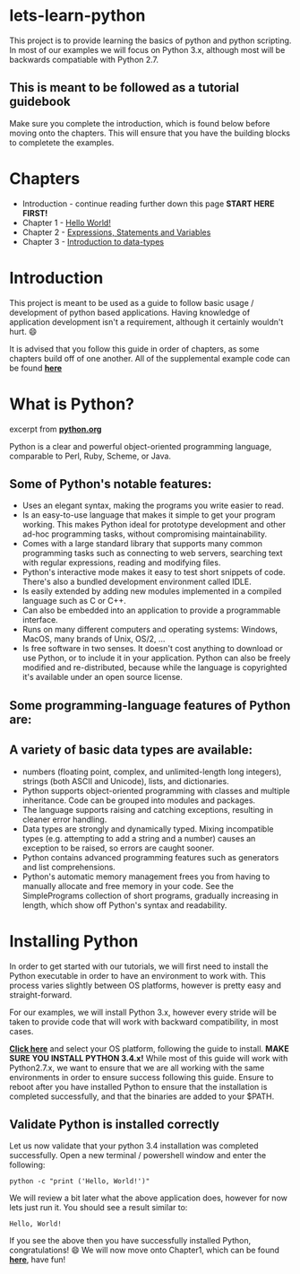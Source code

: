 # lets-learn-python
This project is to provide learning the basics of python and python scripting.  In most of our examples we will focus on Python 3.x, although most will be backwards compatiable with Python 2.7.

## **This is meant to be followed as a tutorial guidebook**
Make sure you complete the introduction, which is found below before moving onto the chapters.  This will ensure that you have the building blocks to completete the examples.


# Chapters
* Introduction - continue reading further down this page **START HERE FIRST!**
* Chapter 1 - [Hello World!](https://github.com/zerosignal0/lets-learn-python/tree/master/source/chapter1)
* Chapter 2 - [Expressions, Statements and Variables](https://github.com/zerosignal0/lets-learn-python/tree/master/source/chapter2)
* Chapter 3 - [Introduction to data-types](https://github.com/zerosignal0/lets-learn-python/tree/master/source/chapter3)


# Introduction
This project is meant to be used as a guide to follow basic usage / development of python based applications.  Having knowledge of application development isn't a requirement, although it certainly wouldn't hurt.  :smile: 

It is advised that you follow this guide in order of chapters, as some chapters build off of one another.  All of the supplemental example code can be found **[here](https://github.com/zerosignal0/lets-learn-python/tree/master/source)**


# What is Python?

excerpt from **[python.org](https://wiki.python.org/moin/BeginnersGuide/Overview)**

Python is a clear and powerful object-oriented programming language, comparable to Perl, Ruby, Scheme, or Java.

## **Some of Python's notable features:**

* Uses an elegant syntax, making the programs you write easier to read.
* Is an easy-to-use language that makes it simple to get your program working. This makes Python ideal for prototype development and other ad-hoc programming tasks, without compromising maintainability.
* Comes with a large standard library that supports many common programming tasks such as connecting to web servers, searching text with regular expressions, reading and modifying files.
* Python's interactive mode makes it easy to test short snippets of code. There's also a bundled development environment called IDLE.
* Is easily extended by adding new modules implemented in a compiled language such as C or C++.
* Can also be embedded into an application to provide a programmable interface.
* Runs on many different computers and operating systems: Windows, MacOS, many brands of Unix, OS/2, ...
* Is free software in two senses. It doesn't cost anything to download or use Python, or to include it in your application. Python can also be freely modified and re-distributed, because while the language is copyrighted it's available under an open source license.

## **Some programming-language features of Python are:**

## **A variety of basic data types are available:** 

* numbers (floating point, complex, and unlimited-length long integers), strings (both ASCII and Unicode), lists, and dictionaries.
* Python supports object-oriented programming with classes and multiple inheritance.
Code can be grouped into modules and packages.
* The language supports raising and catching exceptions, resulting in cleaner error handling.
* Data types are strongly and dynamically typed. Mixing incompatible types (e.g. attempting to add a string and a number) causes an exception to be raised, so errors are caught sooner.
* Python contains advanced programming features such as generators and list comprehensions.
* Python's automatic memory management frees you from having to manually allocate and free memory in your code.
See the SimplePrograms collection of short programs, gradually increasing in length, which show off Python's syntax and readability.

# Installing Python

In order to get started with our tutorials, we will first need to install the Python executable in order to have an environment to work with.  This process varies slightly between OS platforms, however is pretty easy and straight-forward.

For our examples, we will install Python 3.x, however every stride will be taken to provide code that will work with backward compatibility, in most cases.

**[Click here](https://www.python.org/downloads/)** and select your OS platform, following the guide to install. **MAKE SURE YOU INSTALL PYTHON 3.4.x!** While most of this guide will work with Python2.7.x, we want to ensure that we are all working with the same environments in order to ensure success following this guide. Ensure to reboot after you have installed Python to ensure that the installation is completed successfully, and that the binaries are added to your $PATH.

## Validate Python is installed correctly

Let us now validate that your python 3.4 installation was completed successfully.  Open a new terminal / powershell window and enter the following:

```shell
python -c "print ('Hello, World!')"
```

We will review a bit later what the above application does, however for now lets just run it.  You should see a result similar to:

```shell
Hello, World!
```

If you see the above then you have successfully installed Python, congratulations! :smile: 
We will now move onto Chapter1, which can be found **[here](https://github.com/zerosignal0/lets-learn-python/tree/master/source/chapter1)**, have fun!
